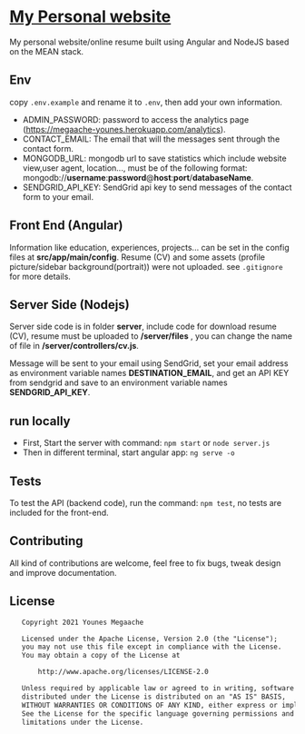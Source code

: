 # [My Personal website](http://megaache-younes.herokuapp.com)

My personal website/online resume built using Angular and NodeJS based on the MEAN stack.

## Env

copy `.env.example` and rename it to `.env`, then add your own information.

- ADMIN_PASSWORD: password to access the analytics page (https://megaache-younes.herokuapp.com/analytics).
- CONTACT_EMAIL: The email that will the messages sent through the contact form.
- MONGODB_URL: mongodb url to save statistics which include website view,user agent, location..., must be of the following format: mongodb://**username**:**password**@**host**:**port**/**databaseName**.
- SENDGRID_API_KEY: SendGrid api key to send messages of the contact form to your email.

## Front End (Angular)

Information like education, experiences, projects... can be set in the config files at **src/app/main/config**.
Resume (CV) and some assets (profile picture/sidebar background(portrait)) were not uploaded. see `.gitignore` for more details.

## Server Side (Nodejs)

Server side code is in folder **server**, include code for download resume (CV), resume must be uploaded to **/server/files** , you can change the name of file in **/server/controllers/cv.js**.

Message will be sent to your email using SendGrid, set your email address as environment variable names **DESTINATION_EMAIL**, and get an API KEY from sendgrid and save to an environment variable names **SENDGRID_API_KEY**.

## run locally

- First, Start the server with command: `npm start` or `node server.js`
- Then in different terminal, start angular app: `ng serve -o`

## Tests

To test the API (backend code), run the command: `npm test`, no tests are included for the front-end.

## Contributing

All kind of contributions are welcome, feel free to fix bugs, tweak design and improve documentation.

## License

```txt
   Copyright 2021 Younes Megaache

   Licensed under the Apache License, Version 2.0 (the "License");
   you may not use this file except in compliance with the License.
   You may obtain a copy of the License at

       http://www.apache.org/licenses/LICENSE-2.0

   Unless required by applicable law or agreed to in writing, software
   distributed under the License is distributed on an "AS IS" BASIS,
   WITHOUT WARRANTIES OR CONDITIONS OF ANY KIND, either express or implied.
   See the License for the specific language governing permissions and
   limitations under the License.

```

